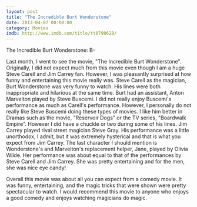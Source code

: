 ```yaml
---
layout: post
title: "The Incredible Burt Wonderstone"
date: 2013-04-07 00:00:00
category: Movies
imdb: http://www.imdb.com/title/tt0790628/
---
```


The Incredible Burt Wonderstone: B-

Last month, I went to see the movie, "The Incredible Burt Wonderstone". Originally, I did not expect much from this movie even though I am a huge Steve Carell and Jim Carrey fan. However, I was pleasantly surprised at how funny and entertaining this movie really was. Steve Carell as the magician, Burt Wonderstone was very funny to watch. His lines were both inappropriate and hilarious at the same time. Burt had an assistant, Anton Marvelton played by Steve Buscemi. I did not really enjoy Buscemi's performance as much as Carell's performance. However, I personally do not really like Steve Buscemi doing these types of movies. I like him better in Dramas such as the movie, "Reservoir Dogs" or the TV series, "Boardwalk Empire". However I did have a chuckle or two during some of his lines. Jim Carrey played rival street magician Steve Gray. His performance was a little unorthodox, I admit, but it was extremely hysterical and that is what you expect from Jim Carrey. The last character I should mention is Wonderstone's and Marvelton's replacement helper, Jane, played by Olivia Wilde. Her performance was about equal to that of the performances by Steve Carell and Jim Carrey. She was pretty entertaining and for the men, she was nice eye candy!

Overall this movie was about all you can expect from a comedy movie. It was funny, entertaining, and the magic tricks that were shown were pretty spectacular to watch. I would recommend this movie to anyone who enjoys a good comedy and enjoys watching magicians do magic.
